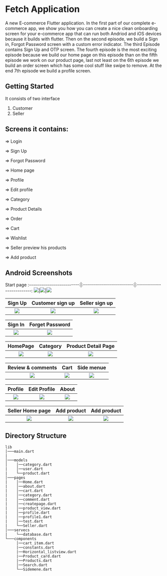 # Fetch Application

A new E-commerce Flutter application.
In the first part of our complete e-commerce app, we show you how you can create a nice clean onboarding screen for your e-commerce app that can run both Andriod and iOS devices because it builds with flutter. Then on the second episode, we build a Sign in, Forgot Password screen with a custom error indicator. The third Episode contains Sign Up and OTP screen. The fourth episode is the most exciting episode because we build our home page on this episode than on the fifth episode we work on our product page, last not least on the 6th episode we build an order screen which has some cool stuff like swipe to remove. At the end 7th episode we build a profile screen.

## Getting Started

It consists of two interface

1. Customer
2. Seller

## Screens it contains:

=> Login

=> Sign Up

=> Forgot Password

=> Home page

=> Profile

=> Edit profile

=> Category

=> Product Details

=> Order

=> Cart

=> Wishlist

=> Seller preview his products

=> Add product

## Android Screenshots

Start page
:-------------------------:|:-------------------------:|:-------------------------:
![](https://github.com/BasmalaMagdy/software-project/blob/master/flutter_app/preview/13.jpg)|![](https://github.com/BasmalaMagdy/software-project/blob/master/flutter_app/preview/14.jpg)|![](https://github.com/BasmalaMagdy/software-project/blob/master/flutter_app/preview/15.jpg)

|                                           Sign Up                                            |                                       Customer sign up                                       |                                        Seller sign up                                        |
| :------------------------------------------------------------------------------------------: | :------------------------------------------------------------------------------------------: | :------------------------------------------------------------------------------------------: |
| ![](https://github.com/BasmalaMagdy/software-project/blob/master/flutter_app/preview/16.jpg) | ![](https://github.com/BasmalaMagdy/software-project/blob/master/flutter_app/preview/17.jpg) | ![](https://github.com/BasmalaMagdy/software-project/blob/master/flutter_app/preview/18.jpg) |

|                                           Sign In                                            |                                       Forget Password                                        |
| :------------------------------------------------------------------------------------------: | :------------------------------------------------------------------------------------------: |
| ![](https://github.com/BasmalaMagdy/software-project/blob/master/flutter_app/preview/19.jpg) | ![](https://github.com/BasmalaMagdy/software-project/blob/master/flutter_app/preview/20.jpg) |

|                                          HomePage                                           |                                          Category                                           |                                     Product Detail Page                                     |
| :-----------------------------------------------------------------------------------------: | :-----------------------------------------------------------------------------------------: | :-----------------------------------------------------------------------------------------: |
| ![](https://github.com/BasmalaMagdy/software-project/blob/master/flutter_app/preview/1.jpg) | ![](https://github.com/BasmalaMagdy/software-project/blob/master/flutter_app/preview/2.jpg) | ![](https://github.com/BasmalaMagdy/software-project/blob/master/flutter_app/preview/3.jpg) |

|                                      Review & comments                                      |                                            Cart                                             |                                         Side menue                                          |
| :-----------------------------------------------------------------------------------------: | :-----------------------------------------------------------------------------------------: | :-----------------------------------------------------------------------------------------: |
| ![](https://github.com/BasmalaMagdy/software-project/blob/master/flutter_app/preview/4.jpg) | ![](https://github.com/BasmalaMagdy/software-project/blob/master/flutter_app/preview/5.jpg) | ![](https://github.com/BasmalaMagdy/software-project/blob/master/flutter_app/preview/6.jpg) |

|                                           Profile                                           |                                        Edit Profile                                         |                                            About                                            |
| :-----------------------------------------------------------------------------------------: | :-----------------------------------------------------------------------------------------: | :-----------------------------------------------------------------------------------------: |
| ![](https://github.com/BasmalaMagdy/software-project/blob/master/flutter_app/preview/7.jpg) | ![](https://github.com/BasmalaMagdy/software-project/blob/master/flutter_app/preview/8.jpg) | ![](https://github.com/BasmalaMagdy/software-project/blob/master/flutter_app/preview/9.jpg) |

|                                       Seller Home page                                       |                                         Add product                                          |                                         Add product                                          |
| :------------------------------------------------------------------------------------------: | :------------------------------------------------------------------------------------------: | :------------------------------------------------------------------------------------------: |
| ![](https://github.com/BasmalaMagdy/software-project/blob/master/flutter_app/preview/10.jpg) | ![](https://github.com/BasmalaMagdy/software-project/blob/master/flutter_app/preview/11.jpg) | ![](https://github.com/BasmalaMagdy/software-project/blob/master/flutter_app/preview/12.jpg) |

## Directory Structure

```
lib
│───main.dart
|
│───models
│    │──category.dart
|    │──user.dart
|    └──product.dart
│───pages
|    │──Home.dart
|    │──about.dart
|    │──cart.dart
|    │──category.dart
|    │──comment.dart
|    │──createpage.dart
|    │──product_view.dart
|    │──profile.dart
|    │──profile1.dart
|    │──test.dart
|    └──Seller.dart
│───servecs
|    └──database.dart
└───components
     │──cart_item.dart
     |──constants.dart
     |──Horizontal_listview.dart
     |──Product_card.dart
     |──Products.dart
     │──Search.dart
     └──Sidemene.dart
```
